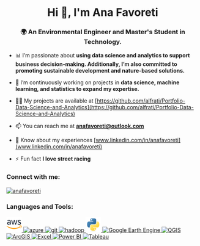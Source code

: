 <h1 align="center">Hi 👋, I'm Ana Favoreti</h1>
<h3 align="center">🌍 An Environmental Engineer and Master's Student in Technology.</h3>

- 📊 I’m passionate about **using data science and analytics to support business decision-making. Additionally, I’m also committed to promoting sustainable development and nature-based solutions.**

- 🤩 I’m continuously working on projects in **data science, machine learning, and statistics to expand my expertise.**

- 👨‍💻 My projects are available at [https://github.com/alfrati/Portfolio-Data-Science-and-Analytics](https://github.com/alfrati/Portfolio-Data-Science-and-Analytics)

- 📫 You can reach me at **anafavoreti@outlook.com**

- 📄 Know about my experiences [www.linkedin.com/in/anafavoreti](www.linkedin.com/in/anafavoreti)

- ⚡ Fun fact **I love street racing**

<h3 align="left">Connect with me:</h3>
<p align="left">
<a href="https://linkedin.com/in/anafavoreti" target="blank"><img align="center" src="https://raw.githubusercontent.com/rahuldkjain/github-profile-readme-generator/master/src/images/icons/Social/linked-in-alt.svg" alt="anafavoreti" height="30" width="40" /></a>
</p>

<h3 align="left">Languages and Tools:</h3>
<p align="left"> 
  <a href="https://aws.amazon.com" target="_blank" rel="noreferrer"> 
    <img src="https://raw.githubusercontent.com/devicons/devicon/master/icons/amazonwebservices/amazonwebservices-original-wordmark.svg" alt="aws" width="40" height="40"/> 
  </a> 
  <a href="https://azure.microsoft.com/en-in/" target="_blank" rel="noreferrer"> 
    <img src="https://www.vectorlogo.zone/logos/microsoft_azure/microsoft_azure-icon.svg" alt="azure" width="40" height="40"/> 
  </a> 
  <a href="https://git-scm.com/" target="_blank" rel="noreferrer"> 
    <img src="https://www.vectorlogo.zone/logos/git-scm/git-scm-icon.svg" alt="git" width="40" height="40"/> 
  </a> 
  <a href="https://hadoop.apache.org/" target="_blank" rel="noreferrer"> 
    <img src="https://www.vectorlogo.zone/logos/apache_hadoop/apache_hadoop-icon.svg" alt="hadoop" width="40" height="40"/> 
  </a> 
  <a href="https://www.python.org" target="_blank" rel="noreferrer"> 
    <img src="https://raw.githubusercontent.com/devicons/devicon/master/icons/python/python-original.svg" alt="python" width="40" height="40"/> 
  </a> 
  <a href="https://earthengine.google.com/" target="_blank" rel="noreferrer">
    <img src="https://www.gstatic.com/images/branding/product/2x/earth_48dp.png" alt="Google Earth Engine" width="40" height="40"/>
  </a>
  <a href="https://qgis.org/" target="_blank" rel="noreferrer">
    <img src="https://upload.wikimedia.org/wikipedia/commons/c/c2/QGIS_logo%2C_2017.svg" alt="QGIS" width="40" height="40"/>
  </a>
  <a href="https://www.esri.com/pt-br/arcgis/products/arcgis-pro/overview" target="_blank" rel="noreferrer">
    <img src="https://upload.wikimedia.org/wikipedia/en/f/f6/Arcgis_Pro_logo.svg" alt="ArcGIS" width="40" height="40"/>
  </a>
  <a href="https://www.microsoft.com/en-us/microsoft-365/excel" target="_blank" rel="noreferrer">
    <img src="https://upload.wikimedia.org/wikipedia/commons/3/34/Microsoft_Office_Excel_%282019%E2%80%93present%29.svg" alt="Excel" width="40" height="40"/>
  </a>
  <a href="https://powerbi.microsoft.com/" target="_blank" rel="noreferrer">
    <img src="https://upload.wikimedia.org/wikipedia/commons/c/cf/New_Power_BI_Logo.svg" alt="Power BI" width="40" height="40"/>
  <a href="https://www.tableau.com/" target="_blank" rel="noreferrer">
    <img src="https://upload.wikimedia.org/wikipedia/en/0/06/Tableau_logo.svg" alt="Tableau" width="40" height="40"/>
  </a>
</p>
